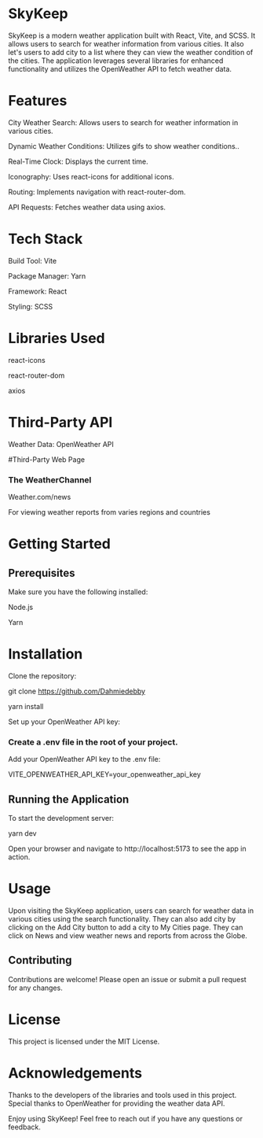 # SkyKeep
SkyKeep is a modern weather application built with React, Vite, and SCSS. It allows users to search for weather information from various cities. It also let's users to add city to a list where they can view the weather condition of the cities. The application leverages several libraries for enhanced functionality and utilizes the OpenWeather API to fetch weather data.

# Features

City Weather Search: Allows users to search for weather information in various cities.

Dynamic Weather Conditions: Utilizes gifs to show weather conditions..

Real-Time Clock: Displays the current time.

Iconography: Uses react-icons for additional icons.

Routing: Implements navigation with react-router-dom.

API Requests: Fetches weather data using axios.

# Tech Stack
Build Tool: Vite

Package Manager: Yarn

Framework: React

Styling: SCSS

# Libraries Used

react-icons

react-router-dom

axios

# Third-Party API

Weather Data: OpenWeather API

#Third-Party Web Page

### The WeatherChannel
Weather.com/news

For viewing weather reports from varies regions and countries

# Getting Started
## Prerequisites


Make sure you have the following installed:

Node.js

Yarn

# Installation
Clone the repository:


git clone https://github.com/Dahmiedebby

yarn install

Set up your OpenWeather API key:

### Create a .env file in the root of your project.
Add your OpenWeather API key to the .env file:

VITE_OPENWEATHER_API_KEY=your_openweather_api_key

## Running the Application
To start the development server:


yarn dev

Open your browser and navigate to http://localhost:5173 to see the app in action.


# Usage
Upon visiting the SkyKeep application, users can search for weather data in various cities using the search functionality. They can also add city by clicking on the Add City button to add a city to My Cities page. They can click on News and view weather news and reports from across the Globe.
## Contributing
Contributions are welcome! Please open an issue or submit a pull request for any changes.

# License
This project is licensed under the MIT License.

# Acknowledgements
Thanks to the developers of the libraries and tools used in this project.
Special thanks to OpenWeather for providing the weather data API.

Enjoy using SkyKeep! Feel free to reach out if you have any questions or feedback.
